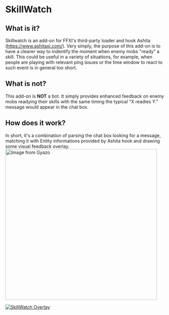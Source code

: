 # SkillWatch

## What is it?
Skillwatch is an add-on for FFXI's third-party loader and hook Ashita (https://www.ashitaxi.com/).
Very simply, the purpose of this add-on is to have a clearer way to indentify the moment when enemy mobs "ready" a skill.
This could be useful in a variety of situations, for example, when people are playing with relevant ping issues or the time window to react to such event is in general too short.

## What is not?
This add-on is <b>NOT</b> a bot. It simply provides enhanced feedback on enemy mobs readying their skills with the same timing the typical "X readies Y." message would appear in the chat box.

## How does it work?
In short, it's a combination of parsing the chat box looking for a message, matching it with Entity informations provided by Ashita hook and drawing some visual feedback overlay.
<a href="https://gyazo.com/b9fa596e17e803e98d39e58b84ee482c"><img src="https://i.gyazo.com/b9fa596e17e803e98d39e58b84ee482c.gif" alt="Image from Gyazo" width="472.5000000000004"/></a>

[![SkillWatch Overlay](https://i.gyazo.com/b9fa596e17e803e98d39e58b84ee482c.gif)](https://gyazo.com/b9fa596e17e803e98d39e58b84ee482c)
